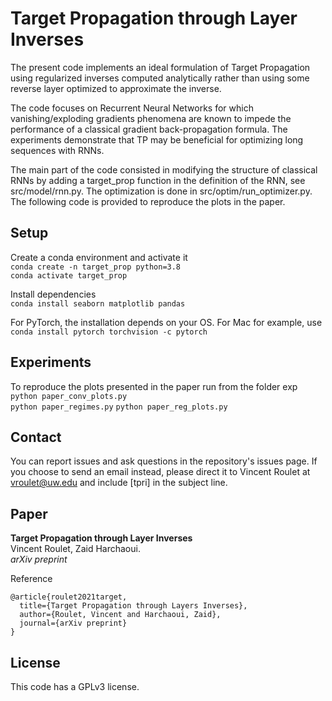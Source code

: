 # Target Propagation through Layer Inverses
The present code implements an ideal formulation of Target Propagation using regularized inverses
computed analytically rather than using some reverse layer optimized to approximate the inverse.

The code focuses on Recurrent Neural Networks for which vanishing/exploding gradients phenomena are known to impede the performance of a classical gradient back-propagation formula. The experiments demonstrate that TP may be beneficial for optimizing long sequences with RNNs.

The main part of the code consisted in modifying the structure of classical RNNs by adding a target_prop function
in the definition of the RNN, see src/model/rnn.py.
The optimization is done in src/optim/run_optimizer.py.
The following code is provided to reproduce the plots in the paper.


## Setup
Create a conda environment and activate it  
``conda create -n target_prop python=3.8``  
``conda activate target_prop``

Install dependencies  
``conda install seaborn matplotlib pandas``

For PyTorch, the installation depends on your OS. For Mac for example, use  
``conda install pytorch torchvision -c pytorch``


## Experiments
To reproduce the plots presented in the paper run from the folder exp   
``python paper_conv_plots.py``  
``python paper_regimes.py``
``python paper_reg_plots.py``


## Contact
You can report issues and ask questions in the repository's issues page. If you choose to send an email instead, please direct it to Vincent Roulet at vroulet@uw.edu and include [tpri] in the subject line.

## Paper
**Target Propagation through Layer Inverses**  
Vincent Roulet, Zaid Harchaoui.   
*arXiv preprint*  

Reference
```
@article{roulet2021target,
  title={Target Propagation through Layers Inverses},
  author={Roulet, Vincent and Harchaoui, Zaid},
  journal={arXiv preprint}
}
```

## License
This code has a GPLv3 license.
